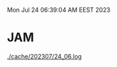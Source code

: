 Mon Jul 24 06:39:04 AM EEST 2023
# JAM
<a href='./cache/202307/24_06.log'>./cache/202307/24_06.log</a>
